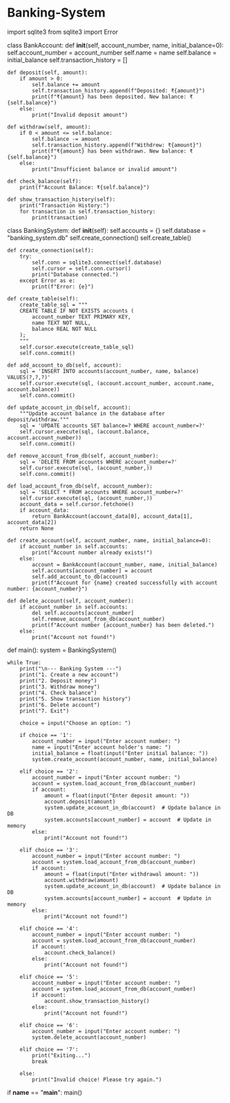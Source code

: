 # Banking-System
import sqlite3
from sqlite3 import Error

class BankAccount:
    def __init__(self, account_number, name, initial_balance=0):
        self.account_number = account_number
        self.name = name
        self.balance = initial_balance
        self.transaction_history = []

    def deposit(self, amount):
        if amount > 0:
            self.balance += amount
            self.transaction_history.append(f"Deposited: ₹{amount}")
            print(f"₹{amount} has been deposited. New balance: ₹{self.balance}")
        else:
            print("Invalid deposit amount")

    def withdraw(self, amount):
        if 0 < amount <= self.balance:
            self.balance -= amount
            self.transaction_history.append(f"Withdrew: ₹{amount}")
            print(f"₹{amount} has been withdrawn. New balance: ₹{self.balance}")
        else:
            print("Insufficient balance or invalid amount")

    def check_balance(self):
        print(f"Account Balance: ₹{self.balance}")

    def show_transaction_history(self):
        print("Transaction History:")
        for transaction in self.transaction_history:
            print(transaction)

class BankingSystem:
    def __init__(self):
        self.accounts = {}
        self.database = "banking_system.db"
        self.create_connection()
        self.create_table()

    def create_connection(self):
        try:
            self.conn = sqlite3.connect(self.database)
            self.cursor = self.conn.cursor()
            print("Database connected.")
        except Error as e:
            print(f"Error: {e}")

    def create_table(self):
        create_table_sql = """
        CREATE TABLE IF NOT EXISTS accounts (
            account_number TEXT PRIMARY KEY,
            name TEXT NOT NULL,
            balance REAL NOT NULL
        );
        """
        self.cursor.execute(create_table_sql)
        self.conn.commit()

    def add_account_to_db(self, account):
        sql = 'INSERT INTO accounts(account_number, name, balance) VALUES(?,?,?)'
        self.cursor.execute(sql, (account.account_number, account.name, account.balance))
        self.conn.commit()

    def update_account_in_db(self, account):
        """Update account balance in the database after deposit/withdraw."""
        sql = 'UPDATE accounts SET balance=? WHERE account_number=?'
        self.cursor.execute(sql, (account.balance, account.account_number))
        self.conn.commit()

    def remove_account_from_db(self, account_number):
        sql = 'DELETE FROM accounts WHERE account_number=?'
        self.cursor.execute(sql, (account_number,))
        self.conn.commit()

    def load_account_from_db(self, account_number):
        sql = 'SELECT * FROM accounts WHERE account_number=?'
        self.cursor.execute(sql, (account_number,))
        account_data = self.cursor.fetchone()
        if account_data:
            return BankAccount(account_data[0], account_data[1], account_data[2])
        return None

    def create_account(self, account_number, name, initial_balance=0):
        if account_number in self.accounts:
            print("Account number already exists!")
        else:
            account = BankAccount(account_number, name, initial_balance)
            self.accounts[account_number] = account
            self.add_account_to_db(account)
            print(f"Account for {name} created successfully with account number: {account_number}")

    def delete_account(self, account_number):
        if account_number in self.accounts:
            del self.accounts[account_number]
            self.remove_account_from_db(account_number)
            print(f"Account number {account_number} has been deleted.")
        else:
            print("Account not found!")

def main():
    system = BankingSystem()

    while True:
        print("\n--- Banking System ---")
        print("1. Create a new account")
        print("2. Deposit money")
        print("3. Withdraw money")
        print("4. Check balance")
        print("5. Show transaction history")
        print("6. Delete account")
        print("7. Exit")

        choice = input("Choose an option: ")

        if choice == '1':
            account_number = input("Enter account number: ")
            name = input("Enter account holder's name: ")
            initial_balance = float(input("Enter initial balance: "))
            system.create_account(account_number, name, initial_balance)

        elif choice == '2':
            account_number = input("Enter account number: ")
            account = system.load_account_from_db(account_number)
            if account:
                amount = float(input("Enter deposit amount: "))
                account.deposit(amount)
                system.update_account_in_db(account)  # Update balance in DB
                system.accounts[account_number] = account  # Update in memory
            else:
                print("Account not found!")

        elif choice == '3':
            account_number = input("Enter account number: ")
            account = system.load_account_from_db(account_number)
            if account:
                amount = float(input("Enter withdrawal amount: "))
                account.withdraw(amount)
                system.update_account_in_db(account)  # Update balance in DB
                system.accounts[account_number] = account  # Update in memory
            else:
                print("Account not found!")

        elif choice == '4':
            account_number = input("Enter account number: ")
            account = system.load_account_from_db(account_number)
            if account:
                account.check_balance()
            else:
                print("Account not found!")

        elif choice == '5':
            account_number = input("Enter account number: ")
            account = system.load_account_from_db(account_number)
            if account:
                account.show_transaction_history()
            else:
                print("Account not found!")

        elif choice == '6':
            account_number = input("Enter account number: ")
            system.delete_account(account_number)

        elif choice == '7':
            print("Exiting...")
            break

        else:
            print("Invalid choice! Please try again.")

if __name__ == "__main__":
    main()
